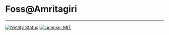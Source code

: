 # Foss@Amritagiri
---
[![Netlify Status](https://api.netlify.com/api/v1/badges/70ac9a28-2243-4ea4-93c1-72bf9a5b74e5/deploy-status)](https://app.netlify.com/sites/agfoss/deploys)
[![License: MIT](https://img.shields.io/badge/License-MIT-yellow.svg)](https://github.com/foss-amritagiri/FossWebsite/blob/master/LICENSE)

